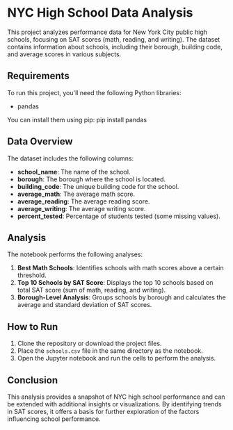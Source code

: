 # NYC High School Data Analysis

This project analyzes performance data for New York City public high schools, focusing on SAT scores (math, reading, and writing). The dataset contains information about schools, including their borough, building code, and average scores in various subjects.

## Requirements

To run this project, you'll need the following Python libraries:
- pandas

You can install them using pip:
pip install pandas

## Data Overview

The dataset includes the following columns:
- **school_name**: The name of the school.
- **borough**: The borough where the school is located.
- **building_code**: The unique building code for the school.
- **average_math**: The average math score.
- **average_reading**: The average reading score.
- **average_writing**: The average writing score.
- **percent_tested**: Percentage of students tested (some missing values).

## Analysis

The notebook performs the following analyses:

1. **Best Math Schools**: Identifies schools with math scores above a certain threshold.
2. **Top 10 Schools by SAT Score**: Displays the top 10 schools based on total SAT score (sum of math, reading, and writing).
3. **Borough-Level Analysis**: Groups schools by borough and calculates the average and standard deviation of SAT scores.

## How to Run

1. Clone the repository or download the project files.
2. Place the `schools.csv` file in the same directory as the notebook.
3. Open the Jupyter notebook and run the cells to perform the analysis.

## Conclusion
This analysis provides a snapshot of NYC high school performance and can be extended with additional insights or visualizations. By identifying trends in SAT scores, it offers a basis for further exploration of the factors influencing school performance.
